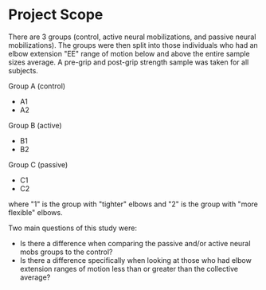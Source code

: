 # Project Scope

There are 3 groups (control, active neural mobilizations, and passive neural mobilizations). The groups were then split into those individuals who had an elbow extension "EE" range of motion below and above the entire sample sizes average. A pre-grip and post-grip strength sample was taken for all subjects. 

Group A (control)
- A1 
- A2
  
Group B (active)
- B1
- B2
  
Group C (passive)
- C1
- C2
  
where "1" is the group with "tighter" elbows and "2" is the group with "more flexible" elbows.

Two main questions of this study were:
- Is there a difference when comparing the passive and/or active neural mobs groups to the control?
- Is there a difference specifically when looking at those who had elbow extension ranges of motion less than or greater than the collective average?
